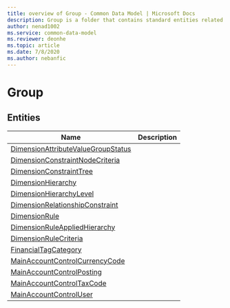 ```yaml
---
title: overview of Group - Common Data Model | Microsoft Docs
description: Group is a folder that contains standard entities related to the Common Data Model.
author: nenad1002
ms.service: common-data-model
ms.reviewer: deonhe
ms.topic: article
ms.date: 7/8/2020
ms.author: nebanfic
---
```


# Group


## Entities

|Name|Description|
|---|---|
|[DimensionAttributeValueGroupStatus](DimensionAttributeValueGroupStatus.md)||
|[DimensionConstraintNodeCriteria](DimensionConstraintNodeCriteria.md)||
|[DimensionConstraintTree](DimensionConstraintTree.md)||
|[DimensionHierarchy](DimensionHierarchy.md)||
|[DimensionHierarchyLevel](DimensionHierarchyLevel.md)||
|[DimensionRelationshipConstraint](DimensionRelationshipConstraint.md)||
|[DimensionRule](DimensionRule.md)||
|[DimensionRuleAppliedHierarchy](DimensionRuleAppliedHierarchy.md)||
|[DimensionRuleCriteria](DimensionRuleCriteria.md)||
|[FinancialTagCategory](FinancialTagCategory.md)||
|[MainAccountControlCurrencyCode](MainAccountControlCurrencyCode.md)||
|[MainAccountControlPosting](MainAccountControlPosting.md)||
|[MainAccountControlTaxCode](MainAccountControlTaxCode.md)||
|[MainAccountControlUser](MainAccountControlUser.md)||
